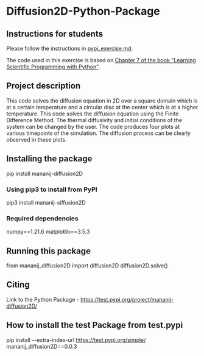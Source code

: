 # Diffusion2D-Python-Package

## Instructions for students

Please follow the instructions in [pypi_exercise.md](https://github.com/Simulation-Software-Engineering/Lecture-Material/blob/main/03_building_and_packaging/pypi_exercise.md).

The code used in this exercise is based on [Chapter 7 of the book "Learning Scientific Programming with Python"](https://scipython.com/book/chapter-7-matplotlib/examples/the-two-dimensional-diffusion-equation/).

## Project description
This code solves the diffusion equation in 2D over a square domain which is at a certain temperature and a circular disc at the center which is at a higher temperature. This code solves the diffusion equation using the Finite Difference Method. The thermal diffusivity and initial conditions of the system can be changed by the user. The code produces four plots at various timepoints of the simulation. The diffusion process can be clearly observed in these plots.

## Installing the package
pip install mananij-diffusion2D

### Using pip3 to install from PyPI
pip3 install mananij-siffusion2D

### Required dependencies
numpy==1.21.6
matplotlib==3.5.3

## Running this package
from mananij_diffusion2D import diffusion2D
diffusion2D.solve()

## Citing
Link to the Python Package - https://test.pypi.org/project/mananij-diffusion2D/

## How to install the test Package from test.pypi 
pip install --extra-index-url https://test.pypi.org/simple/ mananij_diffusion2D==0.0.3
